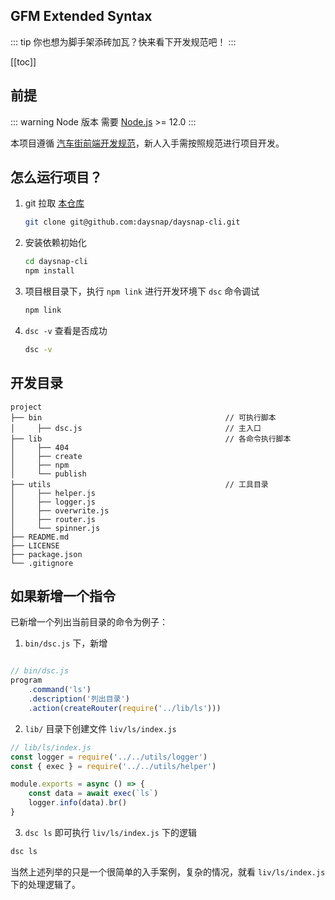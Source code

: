 
## GFM Extended Syntax

::: tip
你也想为脚手架添砖加瓦？快来看下开发规范吧！
:::

[[toc]]


## 前提

::: warning Node 版本
需要 [Node.js](https://nodejs.org/zh-cn/) >= 12.0
:::

本项目遵循 [汽车街前端开发规范](/03_前端H5_/01_基础/02_开发手册.html)，新人入手需按照规范进行项目开发。


## 怎么运行项目？

1. git 拉取 [本仓库](https://github.com/daysnap/daysnap-cli)

   ```bash
   git clone git@github.com:daysnap/daysnap-cli.git
   ```

2. 安装依赖初始化

   ```bash
   cd daysnap-cli
   npm install
   ```

3. 项目根目录下，执行 `npm link` 进行开发环境下 `dsc` 命令调试

   ```bash
   npm link
   ```

4. `dsc -v` 查看是否成功

   ```bash
   dsc -v
   ```


## 开发目录

```
project
├── bin                                         // 可执行脚本
│     ├── dsc.js                                // 主入口
├── lib                                         // 各命令执行脚本
│     ├── 404
│     ├── create
│     ├── npm
│     └── publish
├── utils                                       // 工具目录
│     ├── helper.js
│     ├── logger.js
│     ├── overwrite.js
│     ├── router.js
│     └── spinner.js
├── README.md
├── LICENSE
├── package.json
└── .gitignore
```


## 如果新增一个指令

已新增一个列出当前目录的命令为例子：

1. `bin/dsc.js` 下，新增

```js

// bin/dsc.js
program
    .command('ls')
    .description('列出目录')
    .action(createRouter(require('../lib/ls')))
```

2. `lib/` 目录下创建文件 `liv/ls/index.js`

```js
// lib/ls/index.js
const logger = require('../../utils/logger')
const { exec } = require('../../utils/helper')

module.exports = async () => {
    const data = await exec(`ls`)
    logger.info(data).br()
}
```

3. `dsc ls` 即可执行 `liv/ls/index.js` 下的逻辑

```bash
dsc ls
```

当然上述列举的只是一个很简单的入手案例，复杂的情况，就看 `liv/ls/index.js` 下的处理逻辑了。
